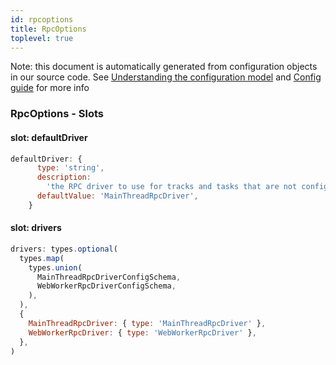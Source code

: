 ```yaml
---
id: rpcoptions
title: RpcOptions
toplevel: true
---
```


Note: this document is automatically generated from configuration objects in
our source code. See [Understanding the configuration
model](/docs/devguide_config/) and [Config guide](/docs/config_guide) for more
info

### RpcOptions - Slots

#### slot: defaultDriver

```js
defaultDriver: {
      type: 'string',
      description:
        'the RPC driver to use for tracks and tasks that are not configured to use a specific RPC backend',
      defaultValue: 'MainThreadRpcDriver',
    }
```

#### slot: drivers

```js
drivers: types.optional(
  types.map(
    types.union(
      MainThreadRpcDriverConfigSchema,
      WebWorkerRpcDriverConfigSchema,
    ),
  ),
  {
    MainThreadRpcDriver: { type: 'MainThreadRpcDriver' },
    WebWorkerRpcDriver: { type: 'WebWorkerRpcDriver' },
  },
)
```

